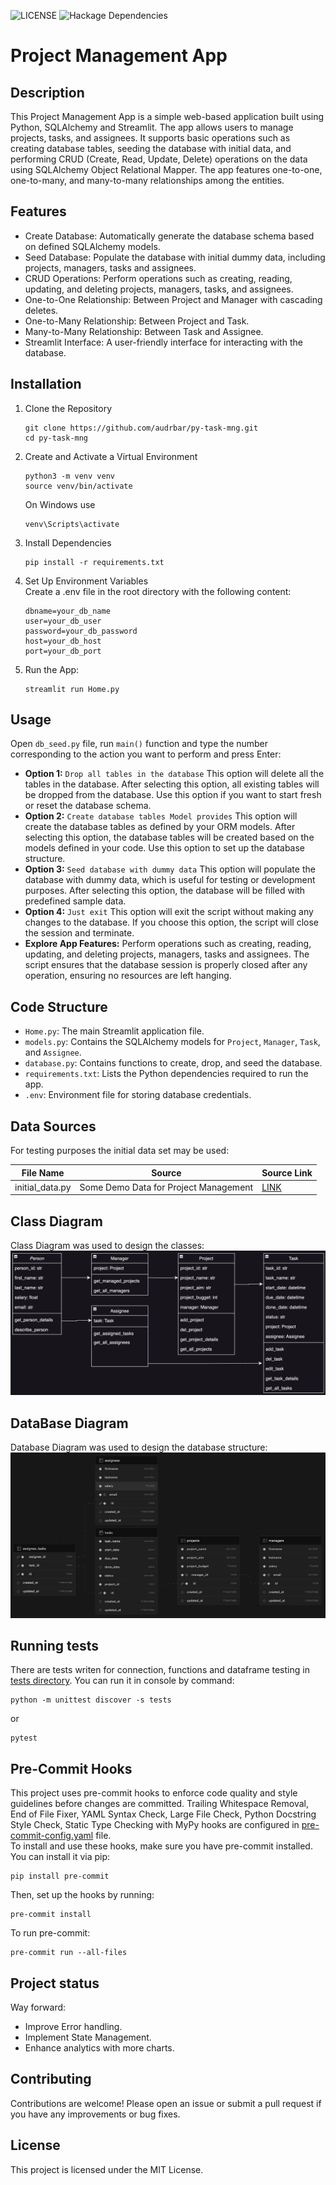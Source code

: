 ![LICENSE](https://img.shields.io/badge/license-MIT-blue.svg)
![Hackage Dependencies](https://img.shields.io/hackage-deps/v/:packageName)
# Project Management App
## Description
This Project Management App is a simple web-based application built using Python, SQLAlchemy and Streamlit. The app
allows users to manage projects, tasks, and assignees. It supports basic operations such as creating database tables,
seeding the database with initial data, and performing CRUD (Create, Read, Update, Delete) operations on the data
using SQLAlchemy Object Relational Mapper. The app features one-to-one, one-to-many, and many-to-many relationships
among the entities.
## Features
- Create Database: Automatically generate the database schema based on defined SQLAlchemy models.
- Seed Database: Populate the database with initial dummy data, including projects, managers, tasks and assignees.
- CRUD Operations: Perform operations such as creating, reading, updating, and deleting projects, managers, tasks,
and assignees.
- One-to-One Relationship: Between Project and Manager with cascading deletes.
- One-to-Many Relationship: Between Project and Task.
- Many-to-Many Relationship: Between Task and Assignee.
- Streamlit Interface: A user-friendly interface for interacting with the database.
## Installation
1. Clone the Repository
    ```
    git clone https://github.com/audrbar/py-task-mng.git
    cd py-task-mng
    ```
2. Create and Activate a Virtual Environment
    ```
    python3 -m venv venv
    source venv/bin/activate
    ```
    On Windows use
    ```
    venv\Scripts\activate
    ```
3. Install Dependencies
    ```
    pip install -r requirements.txt
    ```
4. Set Up Environment Variables<br>Create a .env file in the root directory with the following content:<br>
    ```
    dbname=your_db_name
    user=your_db_user
    password=your_db_password
    host=your_db_host
    port=your_db_port
    ```
5. Run the App:
    ```
    streamlit run Home.py
    ```
## Usage
Open `db_seed.py` file, run `main()` function and type the number corresponding to the action you want to perform and
press Enter:
- **Option 1:** `Drop all tables in the database` This option will delete all the tables in the database. After
selecting this option, all existing tables will be dropped from the database. Use this option if you want to start
fresh or reset the database schema.
- **Option 2:** `Create database tables Model provides` This option will create the database tables as defined
by your ORM models. After selecting this option, the database tables will be created based on the models
defined in your code. Use this option to set up the database structure.
- **Option 3:** `Seed database with dummy data` This option will populate the database with dummy data,
which is useful for testing or development purposes. After selecting this option, the database will be filled with
predefined sample data.
- **Option 4:** `Just exit` This option will exit the script without making any changes to the database. If you choose
this option, the script will close the session and terminate.
- **Explore App Features:** Perform operations such as creating, reading, updating, and deleting projects, managers,
tasks and assignees. The script ensures that the database session is properly closed after any operation, ensuring
no resources are left hanging.
## Code Structure
- `Home.py`: The main Streamlit application file.
- `models.py`: Contains the SQLAlchemy models for `Project`, `Manager`, `Task`, and `Assignee`.
- `database.py`: Contains functions to create, drop, and seed the database.
- `requirements.txt`: Lists the Python dependencies required to run the app.
- `.env`: Environment file for storing database credentials.
## Data Sources
For testing purposes the initial data set may be used:

| File Name       | Source                                | Source Link                 |
|-----------------|---------------------------------------|-----------------------------|
| initial_data.py | Some Demo Data for Project Management | [LINK](./src/dummy_data.py) |
## Class Diagram
Class Diagram was used to design the classes:
![Class Diagram](./img/class_diagram.png)
## DataBase Diagram
Database Diagram was used to design the database structure:
![Database Diagram](img/db_diagram.png)
## Running tests
There are tests writen for connection, functions and dataframe testing in [tests directory](./tests).
You can run it in console by command:
   ```
   python -m unittest discover -s tests
   ```
or
   ```
   pytest
   ```
## Pre-Commit Hooks
This project uses pre-commit hooks to enforce code quality and style guidelines before changes are committed.
Trailing Whitespace Removal, End of File Fixer, YAML Syntax Check, Large File Check, Python Docstring Style Check,
Static Type Checking with MyPy hooks are configured in [pre-commit-config.yaml](./.pre-commit-config.yaml) file.<br>
To install and use these hooks, make sure you have pre-commit installed. You can install it via pip:
   ```
   pip install pre-commit
   ```
Then, set up the hooks by running:
   ```
   pre-commit install
   ```
To run pre-commit:
   ```
   pre-commit run --all-files
   ```
## Project status
Way forward:
- Improve Error handling.
- Implement State Management.
- Enhance analytics with more charts.
## Contributing
Contributions are welcome! Please open an issue or submit a pull request if you have any improvements or bug fixes.
## License
This project is licensed under the MIT License.
